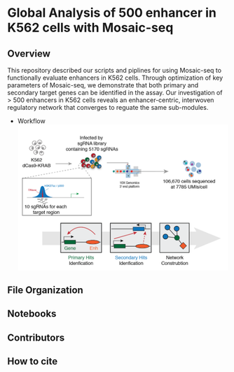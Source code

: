 # Global Analysis of 500 enhancer in K562 cells with Mosaic-seq

## Overview
This repository described our scripts and piplines for using Mosaic-seq to functionally evaluate enhancers in K562 cells. Through optimization of key parameters of Mosaic-seq, we demonstrate that both primary and secondary target genes can be identified in the assay. Our investigation of > 500 enhancers in K562 cells reveals an enhancer-centric, interwoven regulatory network that converges to reguate the same sub-modules. 

- Workflow
![Over-view](./MISC/Overview-01.png)

## File Organization

## Notebooks

## Contributors

## How to cite
